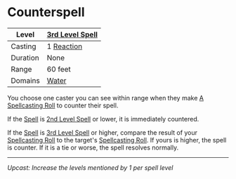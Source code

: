 # Counterspell

| Level    | [3rd Level Spell](3rd%20Level%20Spells.md)            |
| -------- | ------------------------------------------------------- |
| Casting  | 1 [Reaction](../../../../Game%20Procedures/Reaction.md) |
| Duration | None                                                    |
| Range    | 60 feet                                                 |
| Domains  | [Water](../../../Spell%20Domains/Water.md)              |

You choose one caster you can see within range when they make [A Spellcasting Roll](../../../Spellcasting.md#The%20Spellcasting%20Roll) to counter their spell.

If the [Spell](../../../Spells.md) is [2nd Level Spell](../../../Spell%20Level.md) or lower, it is immediately countered.

If the [Spell](../../../Spells.md) is [3rd Level Spell](../../../Spell%20Level.md) or higher, compare the result of your [Spellcasting Roll](../../../Spellcasting.md#The%20Spellcasting%20Roll) to the target's [Spellcasting Roll](../../../Spellcasting.md#The%20Spellcasting%20Roll). If yours is higher, the spell is counter. If it is a tie or worse, the spell resolves normally.

---
*Upcast: Increase the levels mentioned by 1 per spell level*